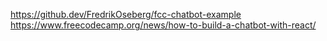 https://github.dev/FredrikOseberg/fcc-chatbot-example
https://www.freecodecamp.org/news/how-to-build-a-chatbot-with-react/